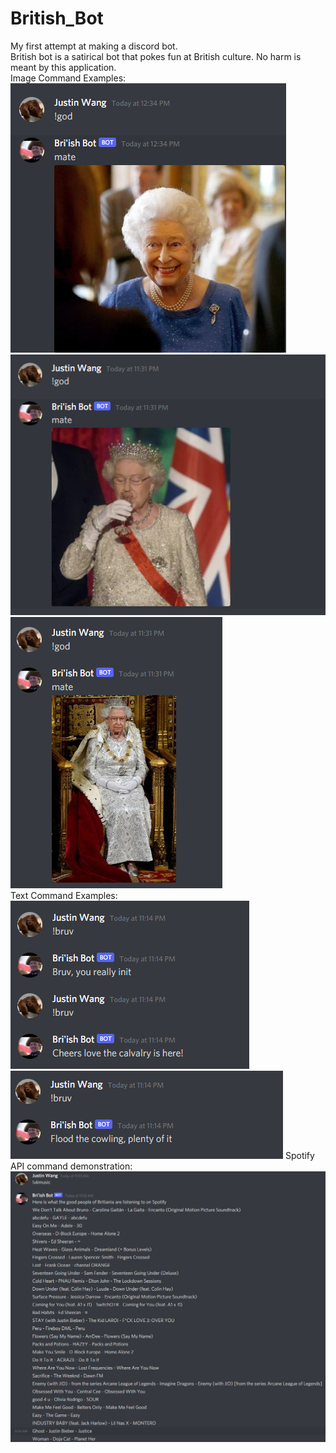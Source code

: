 # British_Bot
My first attempt at making a discord bot. </br>
British bot is a satirical bot that pokes fun at British culture. No harm is meant by this application. </br>
Image Command Examples: </br>
![](images/bot_image1.png)</br>
![](images/bot_image2.png)</br>
![](images/bot_image3.png)</br>
Text Command Examples:</br>
![](images/bot_text1.png)
![](images/bot_text2.png)
Spotify API command demonstration: </br>
![](images/bot_spotify.png)</br>
